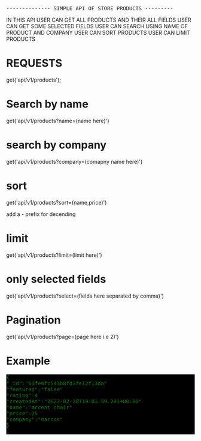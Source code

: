 
  <pre>-------------- SIMPLE API OF STORE PRODUCTS ---------</pre>
  <p>IN THIS API USER CAN GET ALL PRODUCTS AND THEIR ALL FIELDS
  USER CAN GET SOME SELECTED FIELDS
  USER CAN SEARCH USING NAME OF PRODUCT AND COMPANY 
  USER CAN SORT PRODUCTS
  USER CAN LIMIT PRODUCTS
  </p>

<h1>REQUESTS</h1>
<p>get('api/v1/products');</p>


<h1>Search by name</h1>
<p>get('api/v1/products?name=(name here)')</p>


<h1>search by company</h1>
<p>get('api/v1/products?company=(comapny name here)')</p>


<h1>sort</h1>
<p>get('api/v1/products?sort=(name,price)')</p>
<p>add a - prefix for decending </p>


<h1>limit</h1>
<p>get('api/v1/products?limit=(limit here)')</p>


<h1>only selected fields</h1>
<p>get('api/v1/products?select=(fields here separated by comma)')</p>
<h1>Pagination</h1>
<p>get('api/v1/products?page=(page here i.e 2)')</p>
<h1>Example</h1>
<pre style="color:green;background-color:black">
{
"_id":"63fe4fc543b8fd3fe12f13da"
"featured":"false"
"rating":4
"createdAt":"2023-02-28T19:01:59.291+00:00"
"name":"accent chair"
"price":25
"company":"marcos"
}

</pre>

